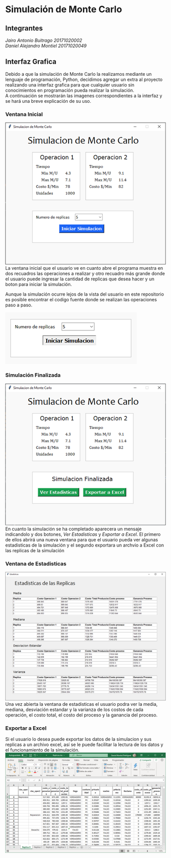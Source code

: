 # Simulación de Monte Carlo
## Integrantes
*Jairo Antonio Buitrago   20171020002*  
*Daniel Alejandro Montiel 20171020049*  
  
## Interfaz Grafica
Debido a que la simulación de Monte Carlo la realizamos mediante un lenguaje de programación, Python, decidimos agregar un extra al proyecto realizando una interfaz grafica para que cualquier usuario sin conocimientos en programación pueda realizar la simulación.  
A continuación se mostrarán las imagenes correspondientes a la interfaz y se hará una breve explicación de su uso.  
  
### Ventana Inicial
![Interfaz Grafica](https://raw.githubusercontent.com/jairosam/Smulacion/master/Imagenes%20Interfaz/01.png)
La ventana inicial que el usuario ve en cuanto abre el programa muestra en dos recuadros las operaciones a realizar y otro recuadro más grande donde el usuario puede ingresar la cantidad de replicas que desea hacer y un boton para iniciar la simulación.  
  
Aunque la simulación ocurre lejos de la vista del usuario en este repositorio es posible encontrar el codigo fuente donde se realizan las operaciones paso a paso. 

![Interfaz Grafica](https://raw.githubusercontent.com/jairosam/Smulacion/master/Imagenes%20Interfaz/02.png)
  
### Simulación Finalizada
![Interfaz Grafica](https://raw.githubusercontent.com/jairosam/Smulacion/master/Imagenes%20Interfaz/03.png)
En cuanto la simulación se ha completado aparecera un mensaje indicandolo y dos botones, *Ver Estadisticas* y *Exportar a Excel*. El primero de ellos abrirá una nueva ventana para que el usuario pueda ver algunas estadisticas de la simulación y el segundo exportara un archvio a Excel con las replicas de la simulación 
  
### Ventana de Estadisticas
![Interfaz Grafica](https://raw.githubusercontent.com/jairosam/Smulacion/master/Imagenes%20Interfaz/04.png)
Una vez abierta la ventana de estadisticas el usuario podra ver la media, mediana, desviación estandar y la varianza de los costos de cada operación, el costo total, el costo del proceso y la ganancia del proceso.  
  
### Exportar a Excel
Si el usuario lo desea puede exportar los datos de la simulacion y sus replicas a un archivo excel, así se le puede facilitar la lectura de los datos y el funcionamiento de la simulación.
![Interfaz Grafica](https://raw.githubusercontent.com/jairosam/Smulacion/master/Imagenes%20Interfaz/05.png)
